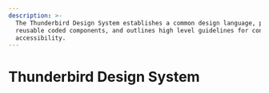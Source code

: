 ```yaml
---
description: >-
  The Thunderbird Design System establishes a common design language, provides
  reusable coded components, and outlines high level guidelines for content and
  accessibility.
---
```


# Thunderbird Design System


